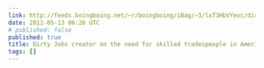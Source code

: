```yaml
---
link: http://feeds.boingboing.net/~r/boingboing/iBag/~3/lxT3HbVYevc/dirty-jobs-creator-o.html
date: 2011-05-13 06:26 UTC
# published: false
published: true
title: Dirty Jobs creator on the need for skilled tradespeople in America
tags: []
---
```



